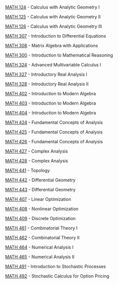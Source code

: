 [MATH 124](<https://myplan.uw.edu/course/#/courses/MATH 124>) - Calculus with Analytic Geometry I

[MATH 125](<https://myplan.uw.edu/course/#/courses/MATH 125>) - Calculus with Analytic Geometry II

[MATH 126](<https://myplan.uw.edu/course/#/courses/MATH 126>) - Calculus with Analytic Geometry III

[MATH 307](<https://myplan.uw.edu/course/#/courses/MATH 307>) - Introduction to Differential Equations

[MATH 308](<https://myplan.uw.edu/course/#/courses/MATH 308>) - Matrix Algebra with Applications

[MATH 300](<https://myplan.uw.edu/course/#/courses/MATH 300>) - Introduction to Mathematical Reasoning

[MATH 324](<https://myplan.uw.edu/course/#/courses/MATH 324>) - Advanced Multivariable Calculus I

[MATH 327](<https://myplan.uw.edu/course/#/courses/MATH 327>) - Introductory Real Analysis I

[MATH 328](<https://myplan.uw.edu/course/#/courses/MATH 328>) - Introductory Real Analysis II

[MATH 402](<https://myplan.uw.edu/course/#/courses/MATH 402>) - Introduction to Modern Algebra

[MATH 403](<https://myplan.uw.edu/course/#/courses/MATH 403>) - Introduction to Modern Algebra

[MATH 404](<https://myplan.uw.edu/course/#/courses/MATH 404>) - Introduction to Modern Algebra

[MATH 424](<https://myplan.uw.edu/course/#/courses/MATH 424>) - Fundamental Concepts of Analysis

[MATH 425](<https://myplan.uw.edu/course/#/courses/MATH 425>) - Fundamental Concepts of Analysis

[MATH 426](<https://myplan.uw.edu/course/#/courses/MATH 426>) - Fundamental Concepts of Analysis

[MATH 427](<https://myplan.uw.edu/course/#/courses/MATH 427>) - Complex Analysis

[MATH 428](<https://myplan.uw.edu/course/#/courses/MATH 428>) - Complex Analysis

[MATH 441](<https://myplan.uw.edu/course/#/courses/MATH 441>) - Topology

[MATH 442](<https://myplan.uw.edu/course/#/courses/MATH 442>) - Differential Geometry

[MATH 443](<https://myplan.uw.edu/course/#/courses/MATH 443>) - Differential Geometry

[MATH 407](<https://myplan.uw.edu/course/#/courses/MATH 407>) - Linear Optimization

[MATH 408](<https://myplan.uw.edu/course/#/courses/MATH 408>) - Nonlinear Optimization

[MATH 409](<https://myplan.uw.edu/course/#/courses/MATH 409>) - Discrete Optimization

[MATH 461](<https://myplan.uw.edu/course/#/courses/MATH 461>) - Combinatorial Theory I

[MATH 462](<https://myplan.uw.edu/course/#/courses/MATH 462>) - Combinatorial Theory II

[MATH 464](<https://myplan.uw.edu/course/#/courses/MATH 464>) - Numerical Analysis I

[MATH 465](<https://myplan.uw.edu/course/#/courses/MATH 465>) - Numerical Analysis II

[MATH 491](<https://myplan.uw.edu/course/#/courses/MATH 491>) - Introduction to Stochastic Processes

[MATH 492](<https://myplan.uw.edu/course/#/courses/MATH 492>) - Stochastic Calculus for Option Pricing

